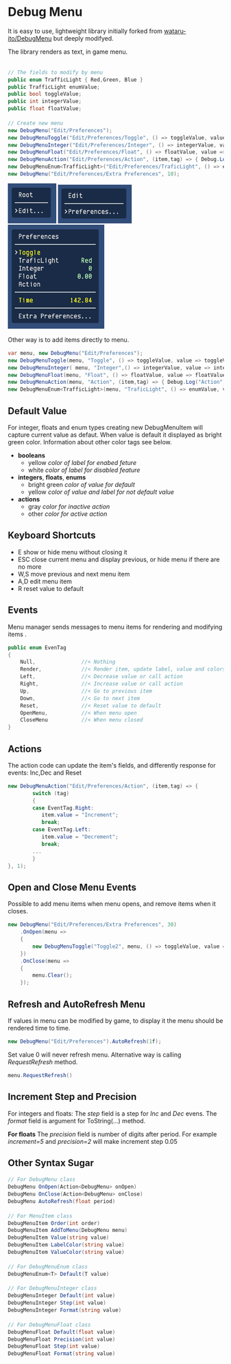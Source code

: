 # Debug Menu

It is easy to use, lightweight library initially forked from [wataru-ito/DebugMenu](https://github.com/wataru-ito/DebugMenu) but deeply modifyed.

The library renders as text, in game menu.  

```C#

// The fields to modify by menu
public enum TrafficLight { Red,Green, Blue }
public TrafficLight enumValue;
public bool toggleValue;
public int integerValue;
public float floatValue;
        
// Create new menu
new DebugMenu("Edit/Preferences");
new DebugMenuToggle("Edit/Preferences/Toggle", () => toggleValue, value => toggleValue = value, 1);
new DebugMenuInteger("Edit/Preferences/Integer", () => integerValue, value => integerValue = value, 2);
new DebugMenuFloat("Edit/Preferences/Float", () => floatValue, value => floatValue = value, 3);
new DebugMenuAction("Edit/Preferences/Action", (item,tag) => { Debug.Log("Action"); }, 4);
new DebugMenuEnum<TrafficLight>("Edit/Preferences/TraficLight", () => enumValue, value => enumValue = value, 5);
new DebugMenu("Edit/Preferences/Extra Preferences", 10);
```

![Picture1](Documentation/menu-picture1.png)
![Picture2](Documentation/menu-picture2.png)
![Picture3](Documentation/menu-picture3.png)

Other way is to add items directly to menu.

```C#
var menu, new DebugMenu("Edit/Preferences");
new DebugMenuToggle(menu, "Toggle", () => toggleValue, value => toggleValue = value, 1);
new DebugMenuInteger( menu, "Integer",() => integerValue, value => integerValue = value, 2);
new DebugMenuFloat(menu, "Float", () => floatValue, value => floatValue = value, 3);
new DebugMenuAction(menu, "Action", (item,tag) => { Debug.Log("Action"); }, 4);
new DebugMenuEnum<TrafficLight>(menu, "TraficLight", () => enumValue, value => enumValue = value, 5);
```

## Default Value

For integer, floats and enum types creating new DebugMenuItem will capture current value as defaut. When value is default it displayed as bright green color. Information about other color tags see below.

- **booleans**
  - yellow _color of label for enabed feture_
  - white _color of label for disabled feature_
- **integers**, **floats**, **enums**
  - bright green _color of value for default_ 
  - yellow _color of value and label for not default value_
- **actions**
  - gray _color for inactive action_
  - other _color for active action_ 

## Keyboard Shortcuts

- E show or hide menu without closing it
- ESC close current menu and display previous, or hide menu if there are no more
- W,S move previous and next menu item
- A,D edit menu item
- R reset value to default

## Events

Menu manager sends messages to menu items for rendering and modifying items .

```C#
public enum EvenTag
{
    Null,               //< Nothing 
    Render,             //< Render item, update label, value and colors
    Left,               //< Decrease value or call action
    Right,              //< Increase value or call action
    Up,                 //< Go to previous item 
    Down,               //< Go to next item
    Reset,              //< Reset value to default
    OpenMenu,           //< When menu open    
    CloseMenu           //< When menu closed
}
```
## Actions

The action code can update the item's fields, and differently response for events: Inc,Dec and Reset

```C#
new DebugMenuAction("Edit/Preferences/Action", (item,tag) => { 
        switch (tag)
        {
        case EventTag.Right:
           item.value = "Increment";
           break;
        case EventTag.Left:
           item.value = "Decrement";
           break;
        ...
        }
}, 1);
```

## Open and Close Menu Events

Possible to add menu items when menu opens, and remove items when it closes.

```C#
new DebugMenu("Edit/Preferences/Extra Preferences", 30)
    .OnOpen(menu => 
    {
        new DebugMenuToggle("Toggle2", menu, () => toggleValue, value => toggleValue = value);
    })
    .OnClose(menu =>
    {
        menu.Clear();
    });
```

## Refresh and AutoRefresh Menu

If values in menu can be modified by game, to display it the menu should be rendered time to time.

```C#
new DebugMenu("Edit/Preferences").AutoRefresh(1f);
```

Set value 0 will never refresh menu. Alternative way is calling _RequestRefresh_ method.

```C#
menu.RequestRefresh()
```
## Increment Step and Precision

For integers and floats: The _step_ field is a step for _Inc_ and _Dec_ evens.  The _format_ field is argument for ToString(...) method.

**For floats** The _precision_ field is number of digits after period. For example _increment=5_ and _precision=2_ will make increment step 0.05

## Other Syntax Sugar

```C#
// For DebugMenu class
DebugMenu OnOpen(Action<DebugMenu> onOpen)
DebugMenu OnClose(Action<DebugMenu> onClose)
DebugMenu AutoRefresh(float period)

// For MenuItem class
DebugMenuItem Order(int order)
DebugMenuItem AddToMenu(DebugMenu menu)
DebugMenuItem Value(string value)
DebugMenuItem LabelColor(string value)
DebugMenuItem ValueColor(string value)

// For DebugMenuEnum class
DebugMenuEnum<T> Default(T value)

// For DebugMenuInteger class
DebugMenuInteger Default(int value)
DebugMenuInteger Step(int value)
DebugMenuInteger Format(string value)

// For DebugMenuFloat class
DebugMenuFloat Default(float value)
DebugMenuFloat Precision(int value)
DebugMenuFloat Step(int value)
DebugMenuFloat Format(string value)
```




